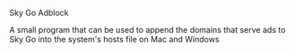 Sky Go Adblock

A small program that can be used to append the domains that serve ads to Sky Go into the system's hosts file on Mac and Windows
